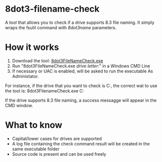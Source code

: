 # 8dot3-filename-check
A tool that allows you to check if a drive supports 8.3 file naming.
It simply wraps the fsutil command with *8dot3name* parameters.

# How it works
1. Download the tool: [8dot3FileNameCheck.exe](https://drive.google.com/open?id=1CtC2LqEHneYew-j4HLOhs3ZZUsmYQYUA)
2. Run "8dot3FileNameCheck.exe *drive letter*:" in a Windows CMD Line
3. If necessary or UAC is enabled, will be asked to run the executable As Administator.

For instance, if the drive that you want to check is C:, the correct wat to use the tool is:
8dot3FilenameCheck.exe C:

If the drive supports 8.3 file naming, a success messagge will appear in the CMD window.

# What to know
- Capital/lower cases for drives are supported
- A log file containing the check command result will be created in the same executable folder
- Source code is present and can be used freely



